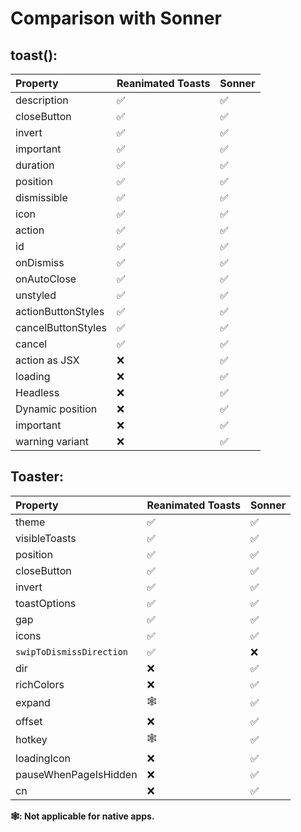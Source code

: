 # Comparison with Sonner

## toast():

| Property           | Reanimated Toasts | Sonner |
| :----------------- | ----------------- | ------ |
| description        | ✅                | ✅     |
| closeButton        | ✅                | ✅     |
| invert             | ✅                | ✅     |
| important          | ✅                | ✅     |
| duration           | ✅                | ✅     |
| position           | ✅                | ✅     |
| dismissible        | ✅                | ✅     |
| icon               | ✅                | ✅     |
| action             | ✅                | ✅     |
| id                 | ✅                | ✅     |
| onDismiss          | ✅                | ✅     |
| onAutoClose        | ✅                | ✅     |
| unstyled           | ✅                | ✅     |
| actionButtonStyles | ✅                | ✅     |
| cancelButtonStyles | ✅                | ✅     |
| cancel             | ✅                | ✅     |
| action as JSX      | ❌                | ✅     |
| loading            | ❌                | ✅     |
| Headless           | ❌                | ✅     |
| Dynamic position   | ❌                | ✅     |
| important          | ❌                | ✅     |
| warning variant    | ❌                | ✅     |

## Toaster:

| Property                 | Reanimated Toasts | Sonner |
| :----------------------- | ----------------- | ------ |
| theme                    | ✅                | ✅     |
| visibleToasts            | ✅                | ✅     |
| position                 | ✅                | ✅     |
| closeButton              | ✅                | ✅     |
| invert                   | ✅                | ✅     |
| toastOptions             | ✅                | ✅     |
| gap                      | ✅                | ✅     |
| icons                    | ✅                | ✅     |
| `swipToDismissDirection` | ✅                | ❌     |
| dir                      | ❌                | ✅     |
| richColors               | ❌                | ✅     |
| expand                   | 🕸️                | ✅     |
| offset                   | ❌                | ✅     |
| hotkey                   | 🕸️                | ✅     |
| loadingIcon              | ❌                | ✅     |
| pauseWhenPageIsHidden    | ❌                | ✅     |
| cn                       | ❌                | ✅     |

**🕸️: Not applicable for native apps.**
